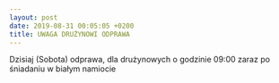```yaml
---
layout: post
date: 2019-08-31 00:05:05 +0200
title: UWAGA DRUŻYNOWI ODPRAWA
---
```

Dzisiaj (Sobota) odprawa, dla drużynowych
o godzinie 09:00 zaraz po śniadaniu 
w białym namiocie 